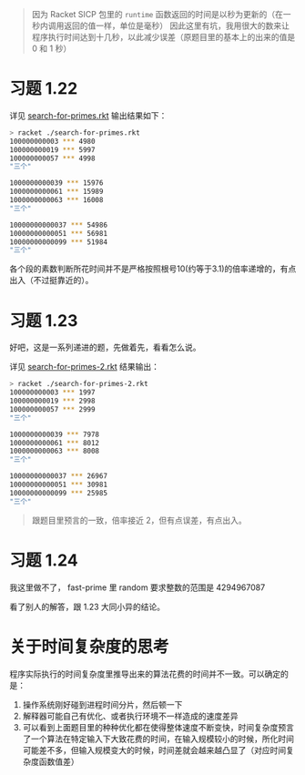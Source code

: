 > 因为 Racket SICP 包里的 `runtime` 函数返回的时间是以秒为更新的（在一秒内调用返回的值一样，单位是毫秒）
因此这里有坑，我用很大的数来让程序执行时间达到十几秒，以此减少误差（原题目里的基本上的出来的值是 0 和 1 秒）

# 习题 1.22

详见 [search-for-primes.rkt](./search-for-primes.rkt) 输出结果如下：

``` bash
> racket ./search-for-primes.rkt
100000000003 *** 4980
100000000019 *** 5997
100000000057 *** 4998
"三个"

1000000000039 *** 15976
1000000000061 *** 15989
1000000000063 *** 16008
"三个"

10000000000037 *** 54986
10000000000051 *** 56981
10000000000099 *** 51984
"三个"

```

各个段的素数判断所花时间并不是严格按照根号10(约等于3.1)的倍率递增的，有点出入（不过挺靠近的）。


# 习题 1.23 

好吧，这是一系列递进的题，先做着先，看看怎么说。

详见 [search-for-primes-2.rkt]('./search-for-primes-2.rkt') 结果输出：

``` bash
> racket ./search-for-primes-2.rkt
100000000003 *** 1997
100000000019 *** 2998
100000000057 *** 2999
"三个"

1000000000039 *** 7978
1000000000061 *** 8012
1000000000063 *** 8008
"三个"

10000000000037 *** 26967
10000000000051 *** 30981
10000000000099 *** 25985
"三个"
```

> 跟题目里预言的一致，倍率接近 2，但有点误差，有点出入。


# 习题 1.24 

我这里做不了， fast-prime 里 random 要求整数的范围是 4294967087

看了别人的解答，跟 1.23 大同小异的结论。 


# 关于时间复杂度的思考

程序实际执行的时间复杂度里推导出来的算法花费的时间并不一致。可以确定的是：

1. 操作系统刚好碰到进程时间分片，然后顿一下
2. 解释器可能自己有优化、或者执行环境不一样造成的速度差异 
3. 可以看到上面题目里的种种优化都在使得整体速度不断变快，时间复杂度预言了一个算法在特定输入下大致花费的时间，在输入规模较小的时候，所化时间可能差不多，但输入规模变大的时候，时间差就会越来越凸显了（对应时间复杂度函数值差）


